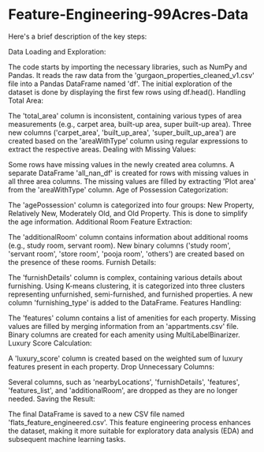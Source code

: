 # Feature-Engineering-99Acres-Data

Here's a brief description of the key steps:

Data Loading and Exploration:

The code starts by importing the necessary libraries, such as NumPy and Pandas.
It reads the raw data from the 'gurgaon_properties_cleaned_v1.csv' file into a Pandas DataFrame named 'df'.
The initial exploration of the dataset is done by displaying the first few rows using df.head().
Handling Total Area:

The 'total_area' column is inconsistent, containing various types of area measurements (e.g., carpet area, built-up area, super built-up area).
Three new columns ('carpet_area', 'built_up_area', 'super_built_up_area') are created based on the 'areaWithType' column using regular expressions to extract the respective areas.
Dealing with Missing Values:

Some rows have missing values in the newly created area columns.
A separate DataFrame 'all_nan_df' is created for rows with missing values in all three area columns.
The missing values are filled by extracting 'Plot area' from the 'areaWithType' column.
Age of Possession Categorization:

The 'agePossession' column is categorized into four groups: New Property, Relatively New, Moderately Old, and Old Property. This is done to simplify the age information.
Additional Room Feature Extraction:

The 'additionalRoom' column contains information about additional rooms (e.g., study room, servant room).
New binary columns ('study room', 'servant room', 'store room', 'pooja room', 'others') are created based on the presence of these rooms.
Furnish Details:

The 'furnishDetails' column is complex, containing various details about furnishing.
Using K-means clustering, it is categorized into three clusters representing unfurnished, semi-furnished, and furnished properties.
A new column 'furnishing_type' is added to the DataFrame.
Features Handling:

The 'features' column contains a list of amenities for each property.
Missing values are filled by merging information from an 'appartments.csv' file.
Binary columns are created for each amenity using MultiLabelBinarizer.
Luxury Score Calculation:

A 'luxury_score' column is created based on the weighted sum of luxury features present in each property.
Drop Unnecessary Columns:

Several columns, such as 'nearbyLocations', 'furnishDetails', 'features', 'features_list', and 'additionalRoom', are dropped as they are no longer needed.
Saving the Result:

The final DataFrame is saved to a new CSV file named 'flats_feature_engineered.csv'.
This feature engineering process enhances the dataset, making it more suitable for exploratory data analysis (EDA) and subsequent machine learning tasks.
